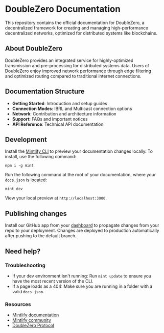 # DoubleZero Documentation

This repository contains the official documentation for DoubleZero, a decentralized framework for creating and managing high-performance decentralized networks, optimized for distributed systems like blockchains.

## About DoubleZero

DoubleZero provides an integrated service for highly-optimized transmission and pre-processing for distributed systems data. Users of DoubleZero enjoy improved network performance through edge filtering and optimized routing compared to traditional internet connections.

## Documentation Structure

- **Getting Started**: Introduction and setup guides
- **Connection Modes**: IBRL and Multicast connection options
- **Network**: Contribution and architecture information
- **Support**: FAQs and important notices
- **API Reference**: Technical API documentation

## Development

Install the [Mintlify CLI](https://www.npmjs.com/package/mint) to preview your documentation changes locally. To install, use the following command:

```
npm i -g mint
```

Run the following command at the root of your documentation, where your `docs.json` is located:

```
mint dev
```

View your local preview at `http://localhost:3000`.

## Publishing changes

Install our GitHub app from your [dashboard](https://dashboard.mintlify.com/settings/organization/github-app) to propagate changes from your repo to your deployment. Changes are deployed to production automatically after pushing to the default branch.

## Need help?

### Troubleshooting

- If your dev environment isn't running: Run `mint update` to ensure you have the most recent version of the CLI.
- If a page loads as a 404: Make sure you are running in a folder with a valid `docs.json`.

### Resources
- [Mintlify documentation](https://mintlify.com/docs)
- [Mintlify community](https://mintlify.com/community)
- [DoubleZero Protocol](https://docs.malbeclabs.com/)
